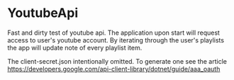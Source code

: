 # YoutubeApi
Fast and dirty test of youtube api. 
The application upon start will request access to user's youtube account. By iterating through the user's playlists the app will update note of every playlist item.

The client-secret.json intentionally omitted. To generate one see the article https://developers.google.com/api-client-library/dotnet/guide/aaa_oauth
